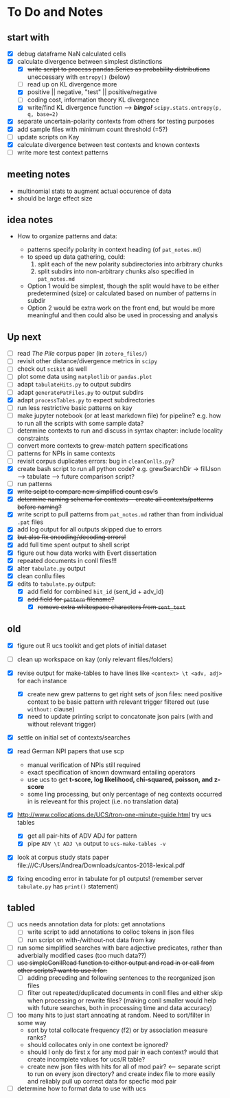 # To Do and Notes

## start with

- [x] debug dataframe NaN calculated cells
- [x] calculate divergence between simplest distinctions
  - [x]  ~~write script to process pandas.Series as probability distributions~~ 
    uneccessary with `entropy()` (below)
  - [ ] read up on KL divergence more
  - [x] positive || negative, "test" || positive/negative
  - [ ] coding cost, information theory KL divergence
  - [x] write/find KL divergence function
    --> __*bingo!*__ `scipy.stats.entropy(p, q, base=2)`
- [x] separate uncertain-polarity contexts from others for testing purposes
- [x] add sample files with minimum count threshold (=5?)
- [ ] update scripts on Kay
- [x] calculate divergence between test contexts and known contexts
- [ ] write more test context patterns

## meeting notes

- multinomial stats to augment actual occurence of data
- should be large effect size

## idea notes

+ How to organize patterns and data:

  - patterns specify polarity in context heading (of `pat_notes.md`)
  - to speed up data gathering, could:
    1. split each of the new polarity subdirectories into arbitrary chunks
    2. split subdirs into non-arbitrary chunks also specified in `pat_notes.md`
  - Option 1 would be simplest, though the split would have to be either predetermined (size) 
    or calculated based on number of patterns in subdir
  - Option 2 would be extra work on the front end, but would be more meaningful
    and then could also be used in processing and analysis

## Up next

- [ ] read *The Pile* corpus paper (in `zotero_files/`)
- [ ] revisit other distance/divergence metrics in `scipy`
- [ ] check out `scikit` as well
- [ ] plot some data using `matplotlib` or `pandas.plot`
- [ ] adapt `tabulateHits.py` to output subdirs
- [ ] adapt `generatePatFiles.py` to output subdirs
- [x] adapt `processTables.py` to expect subdirectories
- [ ] run less restrictive basic patterns on kay
- [ ] make jupyter notebook (or at least markdown file) for pipeline? e.g. how to run all the scripts with some sample data?
- [ ] determine contexts to run and discuss in syntax chapter: include locality constraints
- [ ] convert more contexts to grew-match pattern specifications
- [ ] patterns for NPIs in same contexts
- [ ] revisit corpus duplicates errors: bug in `cleanConlls.py`?
- [x] create bash script to run all python code? e.g. grewSearchDir -> fillJson --> tabulate --> future comparison script?
- [ ] run patterns
- [x] ~~write scipt to compare new simplified count csv's~~
- [x] ~~determine naming schema for contexts-- create all contexts/patterns before naming?~~
- [x] write script to pull patterns from `pat_notes.md` rather than from individual `.pat` files
- [x] add log output for all outputs skipped due to errors
- [x] ~~but also fix encoding/decoding errors!~~
- [x] add full time spent output to shell script
- [x] figure out how data works with Evert dissertation
- [x] repeated documents in conll files!!!
- [x] alter `tabulate.py` output
- [x] clean conllu files
- [x] edits to `tabulate.py` output:
  - [x] add field for combined `hit_id` (sent_id + adv_id)
  - [x] ~~add field for `pattern` filename?~~
    - [x] ~~remove extra whitespace characters from `sent_text`~~

## old

- [x] figure out R ucs toolkit and get plots of initial dataset
- [ ] clean up workspace on kay (only relevant files/folders)

- [x] revise output for make-tables to have lines like `<context> \t <adv, adj>` for each instance
  - [x] create new grew patterns to get right sets of json files: need positive context to be basic pattern with relevant trigger filtered out (use `without:` clause)
  - [x] need to update printing script to concatonate json pairs (with and without relevant trigger)
- [x] settle on initial set of contexts/searches
- [x] read German NPI papers that use scp
  - manual verification of NPIs still required
  - exact specification of known downward entailing operators
  - use ucs to get **t-score, log likelihood, chi-squared, poisson, and z-score**
  - some ling processing, but only percentage of neg contexts occurred in is releveant for this project (i.e. no translation data)
- [x] <http://www.collocations.de/UCS/tron-one-minute-guide.html>  try ucs tables
  - [x] get all pair-hits of ADV ADJ for pattern
  - [x] pipe `ADV \t ADJ \n` output to `ucs-make-tables -v`
- [x] look at corpus study stats paper file:///C:/Users/Andrea/Downloads/cantos-2018-lexical.pdf
- [x] fixing encoding error in tabulate for p1 outputs! (remember server `tabulate.py` has `print()` statement)

## tabled

- [ ] ucs needs annotation data for plots: get annotations
  - [ ] write script to add annotations to colloc tokens in json files
  - [ ] run script on with-/without-not data from kay
- [ ] run some simplified searches with bare adjective predicates, rather than adverbially modified cases (too much data??)
- [ ] ~~use simpleConllRead function to either output and read in or call from other scripts? want to use it for:~~
  - [ ] adding preceding and following sentences to the reorganized json files
  - [ ] filter out repeated/duplicated documents in conll files and either skip when processing or rewrite files? (making conll smaller would help with future searches, both in processing time and data accuracy)
- [ ] too many hits to just start annoating at random. Need to sort/filter in some way
  - sort by total collocate frequency (f2) or by association measure ranks?
  - should collocates only in one context be ignored?
  - should I only do first x for any mod pair in each context? would that create incomplete values for ucs/R table?
  - create new json files with hits for all of mod pair? <-- separate script to run on every json directory? and create index file to more easily and reliably pull up correct data for specfic mod pair
- [ ] determine how to format data to use with ucs
